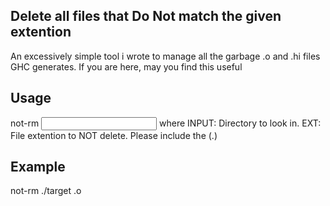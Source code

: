 ## Delete all files that **Do Not** match the given extention

An excessively simple tool i wrote to manage all the garbage .o and .hi files
GHC generates. If you are here, may you find this useful

## Usage
not-rm <INPUT> <PAT>
    where
        INPUT: Directory to look in.
        EXT: File extention to NOT delete. Please include the (.)

## Example
not-rm ./target .o